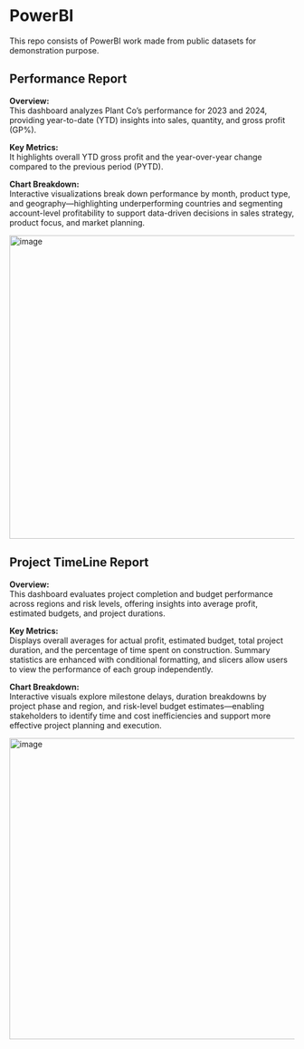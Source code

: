 # PowerBI

This repo consists of PowerBI work made from public datasets for demonstration purpose.

## Performance Report
**Overview:**  
This dashboard analyzes Plant Co’s performance for 2023 and 2024, providing year-to-date (YTD) insights into sales, quantity, and gross profit (GP%).

**Key Metrics:**  
It highlights overall YTD gross profit and the year-over-year change compared to the previous period (PYTD).

**Chart Breakdown:**  
Interactive visualizations break down performance by month, product type, and geography—highlighting underperforming countries and segmenting account-level profitability to support data-driven decisions in sales strategy, product focus, and market planning.

<img width="956" height="536" alt="image" src="https://github.com/user-attachments/assets/03c5369d-4177-4edc-b77c-f5134228ae53" />

## Project TimeLine Report
**Overview:**  
This dashboard evaluates project completion and budget performance across regions and risk levels, offering insights into average profit, estimated budgets, and project durations.

**Key Metrics:**  
Displays overall averages for actual profit, estimated budget, total project duration, and the percentage of time spent on construction. Summary statistics are enhanced with conditional formatting, and slicers allow users to view the performance of each group independently.

**Chart Breakdown:**  
Interactive visuals explore milestone delays, duration breakdowns by project phase and region, and risk-level budget estimates—enabling stakeholders to identify time and cost inefficiencies and support more effective project planning and execution.

<img width="941" height="532" alt="image" src="https://github.com/user-attachments/assets/1fb70231-ce52-45d0-b064-95d36ab68bac" />
